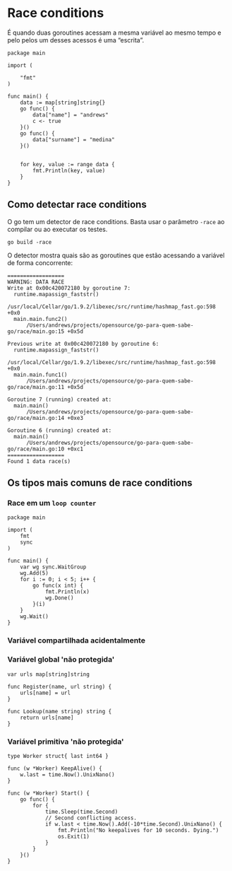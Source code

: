 # Race conditions

É quando duas goroutines acessam a mesma variável ao mesmo tempo e pelo pelos um desses acessos é uma “escrita”.

```
package main

import (
    
	"fmt"
)

func main() {
	data := map[string]string{}
	go func() {
		data["name"] = "andrews"
		c <- true
	}()
	go func() {
		data["surname"] = "medina"
	}()


	for key, value := range data {
		fmt.Println(key, value)
	}
}
```

## Como detectar race conditions

O go tem um detector de race conditions. Basta usar o 
parâmetro `-race` ao compilar ou ao executar os testes.

```
go build -race
```

O detector mostra quais são as goroutines que estão acessando
a variável de forma concorrente:

```
==================
WARNING: DATA RACE
Write at 0x00c420072180 by goroutine 7:
  runtime.mapassign_faststr()
      /usr/local/Cellar/go/1.9.2/libexec/src/runtime/hashmap_fast.go:598 +0x0
  main.main.func2()
      /Users/andrews/projects/opensource/go-para-quem-sabe-go/race/main.go:15 +0x5d

Previous write at 0x00c420072180 by goroutine 6:
  runtime.mapassign_faststr()
      /usr/local/Cellar/go/1.9.2/libexec/src/runtime/hashmap_fast.go:598 +0x0
  main.main.func1()
      /Users/andrews/projects/opensource/go-para-quem-sabe-go/race/main.go:11 +0x5d

Goroutine 7 (running) created at:
  main.main()
      /Users/andrews/projects/opensource/go-para-quem-sabe-go/race/main.go:14 +0xe3

Goroutine 6 (running) created at:
  main.main()
      /Users/andrews/projects/opensource/go-para-quem-sabe-go/race/main.go:10 +0xc1
==================
Found 1 data race(s)
```

## Os tipos mais comuns de race conditions

### Race em um `loop counter`

```
package main

import (
    fmt
    sync
)

func main() {
	var wg sync.WaitGroup
	wg.Add(5)
	for i := 0; i < 5; i++ {
		go func(x int) {
			fmt.Println(x) 
			wg.Done()
		}(i)
	}
	wg.Wait()
}
```

### Variável compartilhada acidentalmente


### Variável global 'não protegida'

```
var urls map[string]string

func Register(name, url string) {
	urls[name] = url
}

func Lookup(name string) string {
	return urls[name]
}
```

### Variável primitiva 'não protegida'

```
type Worker struct{ last int64 }

func (w *Worker) KeepAlive() {
	w.last = time.Now().UnixNano()
}

func (w *Worker) Start() {
	go func() {
		for {
			time.Sleep(time.Second)
			// Second conflicting access.
			if w.last < time.Now().Add(-10*time.Second).UnixNano() {
				fmt.Println("No keepalives for 10 seconds. Dying.")
				os.Exit(1)
			}
		}
	}()
}
```


